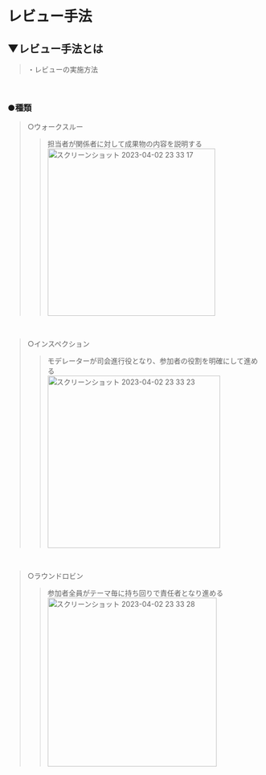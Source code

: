 # レビュー手法

## ▼レビュー手法とは
>・レビューの実施方法<br>
<br>

### ●種類
>○ウォークスルー<br>
>>担当者が関係者に対して成果物の内容を説明する<br>
<img width="333" alt="スクリーンショット 2023-04-02 23 33 17" src="https://user-images.githubusercontent.com/81621944/229359666-8432b1f8-2271-463d-ad24-0f0271fced05.png"><br>
<br>

>○インスペクション<br>
>>モデレーターが司会進行役となり、参加者の役割を明確にして進める<br>
<img width="343" alt="スクリーンショット 2023-04-02 23 33 23" src="https://user-images.githubusercontent.com/81621944/229359668-78edae5f-e7c6-4847-836b-7648fa175653.png"><br>
<br>

>○ラウンドロビン<br>
>>参加者全員がテーマ毎に持ち回りで責任者となり進める<br>
<img width="336" alt="スクリーンショット 2023-04-02 23 33 28" src="https://user-images.githubusercontent.com/81621944/229359676-6babcb23-eced-42ee-a02a-f1bb33f155a0.png"><br>
<br>
